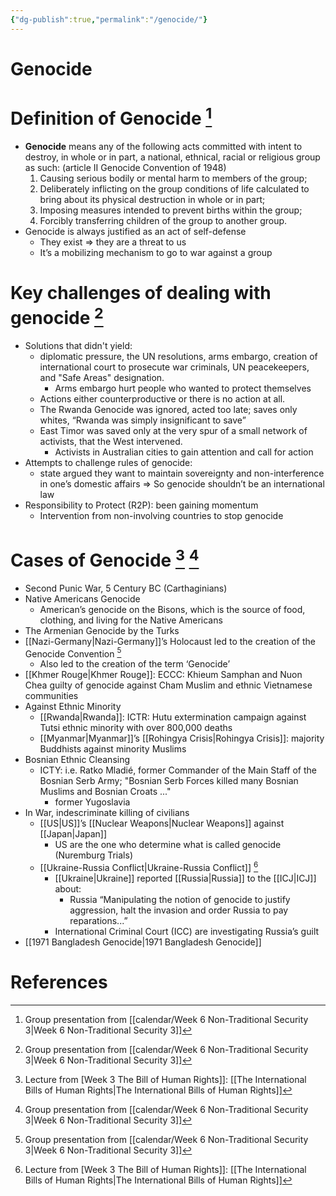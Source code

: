 ```yaml
---
{"dg-publish":true,"permalink":"/genocide/"}
---
```


# Genocide

# Definition of Genocide [^2]

- **Genocide** means any of the following acts committed with intent to destroy, in whole or in part, a national, ethnical, racial or religious group as such: (article II Genocide Convention of 1948)
	1. Causing serious bodily or mental harm to members of the group;
	2. Deliberately inflicting on the group conditions of life calculated to bring about its physical destruction in whole or in part;
	3. Imposing measures intended to prevent births within the group;
	4. Forcibly transferring children of the group to another group.
- Genocide is always justified as an act of self-defense
	- They exist ⇒ they are a threat to us
	- It’s a mobilizing mechanism to go to war against a group

# Key challenges of dealing with genocide [^2]

- Solutions that didn't yield:
    - diplomatic pressure, the UN resolutions, arms embargo, creation of international court to prosecute war criminals, UN peacekeepers, and "Safe Areas" designation.
        - Arms embargo hurt people who wanted to protect themselves
    - Actions either counterproductive or there is no action at all.
    - The Rwanda Genocide was ignored, acted too late; saves only whites, “Rwanda was simply insignificant to save”
    - East Timor was saved only at the very spur of a small network of activists, that the West intervened.
        - Activists in Australian cities to gain attention and call for action
- Attempts to challenge rules of genocide:
    - state argued they want to maintain sovereignty and non-interference in one’s domestic affairs ⇒ So genocide shouldn’t be an international law
- Responsibility to Protect (R2P): been gaining momentum
    - Intervention from non-involving countries to stop genocide

# Cases of Genocide [^1] [^2]

- Second Punic War, 5 Century BC (Carthaginians)
- Native Americans Genocide
    - American’s genocide on the Bisons, which is the source of food, clothing, and living for the Native Americans
- The Armenian Genocide by the Turks
- [[Nazi-Germany\|Nazi-Germany]]’s Holocaust led to the creation of the Genocide Convention [^2]
    - Also led to the creation of the term ‘Genocide’
- [[Khmer Rouge\|Khmer Rouge]]: ECCC: Khieum Samphan and Nuon Chea guilty of genocide against Cham Muslim and ethnic Vietnamese communities
- Against Ethnic Minority
    - [[Rwanda\|Rwanda]]: ICTR: Hutu extermination campaign against Tutsi ethnic minority with over 800,000 deaths
    - [[Myanmar\|Myanmar]]’s [[Rohingya Crisis\|Rohingya Crisis]]: majority Buddhists against minority Muslims
- Bosnian Ethnic Cleansing
    - ICTY: i.e. Ratko Mladié, former Commander of the Main Staff of the Bosnian Serb Army; "Bosnian Serb Forces killed many Bosnian Muslims and Bosnian Croats ..."
        - former Yugoslavia
- In War, indescriminate killing of civilians
    - [[US\|US]]’s [[Nuclear Weapons\|Nuclear Weapons]] against [[Japan\|Japan]]
        - US are the one who determine what is called genocide (Nuremburg Trials)
    - [[Ukraine-Russia Conflict\|Ukraine-Russia Conflict]] [^1]
        - [[Ukraine\|Ukraine]] reported [[Russia\|Russia]] to the [[ICJ\|ICJ]] about:
            - Russia “Manipulating the notion of genocide to justify aggression, halt the invasion and order Russia to pay reparations...”
        - International Criminal Court (ICC) are investigating Russia’s guilt
- [[1971 Bangladesh Genocide\|1971 Bangladesh Genocide]]

# References

[^1]:  Lecture from [Week 3  The Bill of Human Rights]]: [[The International Bills of Human Rights\|The International Bills of Human Rights]] 

[^2]:  Group presentation from [[calendar/Week 6 Non-Traditional Security 3\|Week 6 Non-Traditional Security 3]]